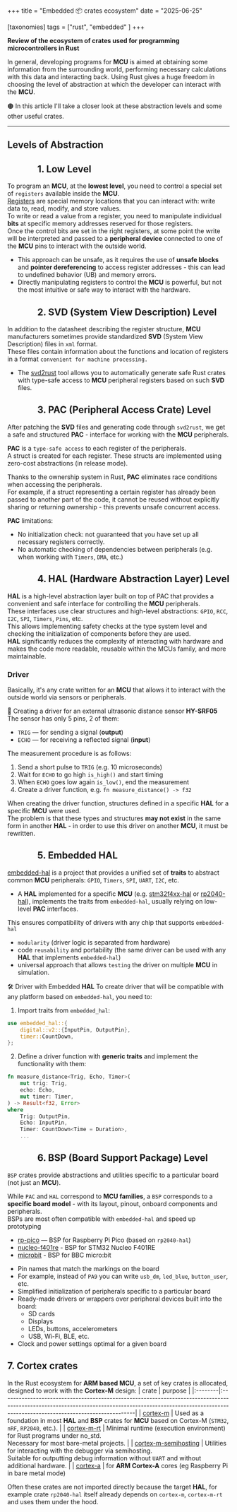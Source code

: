 +++
title = "Embedded 📦 crates ecosystem"
date = "2025-06-25"

[taxonomies]
tags = ["rust", "embedded" ]
+++

**Review of the ecosystem of crates used for programming microcontrollers in Rust**

In general, developing programs for **MCU** is aimed at obtaining some information from the surrounding world, performing necessary calculations with this data and interacting back.  Using Rust gives a huge freedom in choosing the level of abstraction at which the developer can interact with the **MCU**.    

🟠 In this article I'll take a closer look at these abstraction levels and some other useful crates.

<!-- more -->
---

## Levels of Abstraction

## &emsp;&emsp;&emsp; 1. Low Level
To program an **MCU**, at the **lowest level**, you need to control a special set of `registers` available inside the **MCU**.  
[Registers](https://maltsev-dev.github.io/emb-registers/) are special memory locations that you can interact with: write data to, read, modify, and store values.  
To write or read a value from a register, you need to manipulate individual **bits** at specific memory addresses reserved for those registers.  
Once the control bits are set in the right registers, at some point the write will be interpreted and passed to a **peripheral device** connected to one of the **MCU** pins to interact with the outside world.  

* This approach can be unsafe, as it requires the use of **unsafe blocks** and **pointer dereferencing** to access register addresses - this can lead to undefined behavior (UB) and memory errors.  
* Directly manipulating registers to control the **MCU** is powerful, but not the most intuitive or safe way to interact with the hardware.  

## &emsp;&emsp;&emsp; 2. SVD (System View Description) Level
In addition to the datasheet describing the register structure, **MCU** manufacturers sometimes provide standardized **SVD** (System View Description) files in `xml` format.  
These files contain information about the functions and location of registers in a format `convenient for machine processing.`  
* The [svd2rust](https://crates.io/crates/svd2rust) tool allows you to automatically generate safe Rust crates with type-safe access to **MCU** peripheral registers based on such **SVD** files.

## &emsp;&emsp;&emsp; 3. PAC (Peripheral Access Crate) Level

After patching the **SVD** files and generating code through `svd2rust`, we get a safe and structured **PAC** - interface for working with the **MCU** peripherals.  

**PAC** is a `type-safe access` to each register of the peripherals.  
A struct is created for each register. These structs are implemented using zero-cost abstractions (in release mode).  

Thanks to the ownership system in Rust, **PAC** eliminates race conditions when accessing the peripherals.  
For example, if a struct representing a certain register has already been passed to another part of the code, it cannot be reused without explicitly sharing or returning ownership - this prevents unsafe concurrent access.  

**PAC** limitations:
* No initialization check: not guaranteed that you have set up all necessary registers correctly.
* No automatic checking of dependencies between peripherals (e.g. when working with `Timers`, `DMA`, etc.)

## &emsp;&emsp;&emsp; 4. HAL (Hardware Abstraction Layer) Level
**HAL** is a high-level abstraction layer built on top of PAC that provides a convenient and safe interface for controlling the **MCU** peripherals.  
These interfaces use clear structures and high-level abstractions: `GPIO`, `RCC`, `I2C`, `SPI`, `Timers`, `Pins`, etc.  
This allows implementing safety checks at the type system level and checking the initialization of components before they are used.  
**HAL** significantly reduces the complexity of interacting with hardware and makes the code more readable, reusable within the MCUs family, and more maintainable.  

### Driver
Basically, it's any crate written for an **MCU** that allows it to interact with the outside world via sensors or peripherals.

🧩 Creating a driver for an external ultrasonic distance sensor **HY-SRF05**
The sensor has only 5 pins, 2 of them:
- `TRIG` — for sending a signal (**output**)
- `ECHO` — for receiving a reflected signal (**input**)

The measurement procedure is as follows:
1. Send a short pulse to `TRIG` (e.g. 10 microseconds)
2. Wait for `ECHO` to go high `is_high()` and start timing
3. When `ECHO` goes low again `is_low()`, end the measurement
4. Create a driver function, e.g. `fn measure_distance() -> f32`

When creating the driver function, structures defined in a specific **HAL** for a specific **MCU** were used.  
The problem is that these types and structures **may not exist** in the same form in another **HAL** - in order to use this driver on another **MCU**, it must be rewritten.  

## &emsp;&emsp;&emsp; 5. Embedded HAL
[embedded-hal](https://crates.io/crates/embedded-hal) is a project that provides a unified set of **traits** to abstract common **MCU** peripherals: `GPIO`, `Timers`, `SPI`, `UART`, `I2C`, etc.  

* A **HAL** implemented for a specific **MCU** (e.g. [stm32f4xx-hal](https://crates.io/crates/stm32f4xx-hal) or [rp2040-hal](https://crates.io/crates/rp2040-hal)), implements the traits from `embedded-hal`, usually relying on low-level **PAC** interfaces.

This ensures compatibility of drivers with any chip that supports `embedded-hal`
* `modularity` (driver logic is separated from hardware)
* code `reusability` and portability (the same driver can be used with any **HAL** that implements `embedded-hal`)
* universal approach that allows `testing` the driver on multiple **MCU** in simulation.

🛠 Driver with Embedded **HAL**
To create driver that will be compatible with any platform based on `embedded-hal`, you need to:
1. Import traits from `embedded_hal`:
```rust
use embedded_hal::{
    digital::v2::{InputPin, OutputPin},
    timer::CountDown,
};
```

2. Define a driver function with **generic traits** and implement the functionality with them:

```rust
fn measure_distance<Trig, Echo, Timer>(
    mut trig: Trig,
    echo: Echo,
    mut timer: Timer,
) -> Result<f32, Error>
where
    Trig: OutputPin,
    Echo: InputPin,
    Timer: CountDown<Time = Duration>,
    ...
```

## &emsp;&emsp;&emsp; 6. BSP (Board Support Package) Level
`BSP` crates provide abstractions and utilities specific to a particular board (not just an **MCU**).

While `PAC` and `HAL` correspond to **MCU families**, a `BSP` corresponds to a **specific board model** - with its layout, pinout, onboard components and peripherals.  
BSPs are most often compatible with `embedded-hal` and speed up prototyping
* [rp-pico](https://crates.io/crates/rp-pico) — BSP for Raspberry Pi Pico (based on `rp2040-hal`)
* [nucleo-f401re](https://crates.io/crates/nucleo-f401re) - BSP for STM32 Nucleo F401RE
* [microbit](https://crates.io/crates/microbit) - BSP for BBC micro:bit

- Pin names that match the markings on the board
- For example, instead of `PA9` you can write `usb_dm`, `led_blue`, `button_user`, etc.
- Simplified initialization of peripherals specific to a particular board
- Ready-made drivers or wrappers over peripheral devices built into the board:
    * SD cards
    * Displays
    * LEDs, buttons, accelerometers
    * USB, Wi-Fi, BLE, etc.
- Clock and power settings optimal for a given board

## 7. Cortex crates
In the Rust ecosystem for **ARM based MCU**, a set of key crates is allocated, designed to work with the **Cortex-M** design:
| crate | purpose |
|:--------|:-----------------------------------------------------------------------------------------------------------------------------------------------------------------------------------------------------------|
| [cortex-m](https://crates.io/crates/cortex-m) | Used as a foundation in most **HAL** and **BSP** crates for **MCU** based on Cortex-M (`STM32`, `nRF`, `RP2040`, etc.). |
| [cortex-m-rt](https://crates.io/crates/cortex-m-rt) | Minimal runtime (execution environment) for Rust programs under no_std.<br/>Necessary for most bare-metal projects. |
| [cortex-m-semihosting](cortex-m-semihosting) | Utilities for interacting with the debugger via semihosting.<br/>Suitable for outputting debug information without `UART` and without additional hardware. |
| [cortex-a](https://crates.io/crates/cortex-a) | for **ARM Cortex-A** cores (eg Raspberry Pi in bare metal mode)

Often these crates are not imported directly because the target **HAL**, for example crate `rp2040-hal` itself already depends on `cortex-m`, `cortex-m-rt` and uses them under the hood.